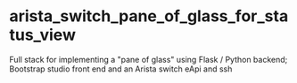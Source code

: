 # arista_switch_pane_of_glass_for_status_view
Full stack for implementing a "pane of glass" using Flask / Python backend; Bootstrap studio front end and an Arista switch eApi and ssh
